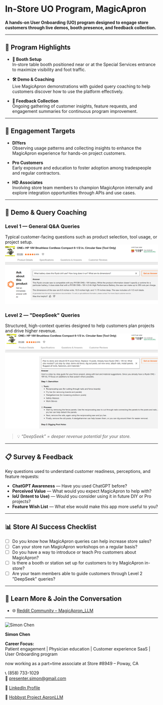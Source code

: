 # In-Store UO Program, MagicApron  
**A hands-on User Onboarding (UO) program designed to engage store customers through live demos, booth presence, and feedback collection.**

---

## 🚧 Program Highlights

- **📍 Booth Setup**  
  In-store table booth positioned near or at the Special Services entrance to maximize visibility and foot traffic.

- **🛠️ Demo & Coaching**  
  Live MagicApron demonstrations with guided query coaching to help customers discover how to use the platform effectively.

- **📝 Feedback Collection**  
  Ongoing gathering of customer insights, feature requests, and engagement summaries for continuous program improvement.

---

## 🎯 Engagement Targets

- **DIYers**  
  Observing usage patterns and collecting insights to enhance the MagicApron experience for hands-on project customers.

- **Pro Customers**  
  Early exposure and education to foster adoption among tradespeople and regular contractors.

- **HD Associates**  
  Involving store team members to champion MagicApron internally and explore integration opportunities through APIs and use cases.

---

## 🧠 Demo & Query Coaching

### Level 1 — General Q&A Queries  
Typical customer-facing questions such as product selection, tool usage, or project setup.  
![Level 1](./archive/hd2.png)

### Level 2 — "DeepSeek" Queries  
Structured, high-context queries designed to help customers plan projects and drive higher revenue.  
![Level 2](./archive/hd1.png)

> 💡 _“DeepSeek” = deeper revenue potential for your store._

---

## 📋 Survey & Feedback

Key questions used to understand customer readiness, perceptions, and feature requests:

- **ChatGPT Awareness** — Have you used ChatGPT before?
- **Perceived Value** — What would you expect MagicApron to help with?
- **IoU (Intent to Use)** — Would you consider using it in future DIY or Pro projects?
- **Feature Wish List** — What else would make this app more useful to you?

---

## 📊 Store AI Success Checklist

- [ ] Do you know how MagicApron queries can help increase store sales?  
- [ ] Can your store run MagicApron workshops on a regular basis?  
- [ ] Do you have a way to introduce or teach Pro customers about MagicApron?  
- [ ] Is there a booth or station set up for customers to try MagicApron in-store?  
- [ ] Are your team members able to guide customers through Level 2 "DeepSeek" queries?
---


## 🔗 Learn More & Join the Conversation

- 🌐 [Reddit Community – MagicApron_LLM](https://www.reddit.com/r/MagicApron_LLM/)  

---


![Simon Chen](https://media.licdn.com/dms/image/v2/C5603AQH27wV2BY9YMA/profile-displayphoto-shrink_800_800/profile-displayphoto-shrink_800_800/0/1636338982903?e=1750896000&v=beta&t=k-wIAIGsVN4tOwqoXqpFafoMJB8E7JJkYBH1kTXZJa8)

**Simon Chen**  

**Career Focus:**  
Patient engagement | Physician education | Customer experience SaaS | User Onboarding program

now working as a part=time associate at Store #8949 – Poway, CA


📞 (858) 733-1029  
📧 presenter.simon@gmail.com  

🔗 [LinkedIn Profile](https://www.linkedin.com/in/hsienchen/)

🔗 [Hobbyst Project ApronLLM](https://github.com/simonisHereHelp/apron_LLM)